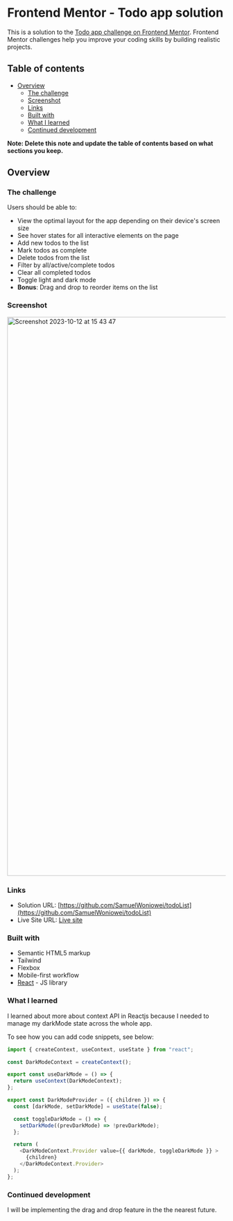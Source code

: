 # Frontend Mentor - Todo app solution

This is a solution to the [Todo app challenge on Frontend Mentor](https://www.frontendmentor.io/challenges/todo-app-Su1_KokOW). Frontend Mentor challenges help you improve your coding skills by building realistic projects. 

## Table of contents

- [Overview](#overview)
  - [The challenge](#the-challenge)
  - [Screenshot](#screenshot)
  - [Links](#links)
  - [Built with](#built-with)
  - [What I learned](#what-i-learned)
  - [Continued development](#continued-development)

**Note: Delete this note and update the table of contents based on what sections you keep.**

## Overview

### The challenge

Users should be able to:

- View the optimal layout for the app depending on their device's screen size
- See hover states for all interactive elements on the page
- Add new todos to the list
- Mark todos as complete
- Delete todos from the list
- Filter by all/active/complete todos
- Clear all completed todos
- Toggle light and dark mode
- **Bonus**: Drag and drop to reorder items on the list

### Screenshot
<img width="1286" alt="Screenshot 2023-10-12 at 15 43 47" src="https://github.com/SamuelWoniowei/todoList/assets/18232000/e4dd0e93-2e2b-43e9-92c9-b80270f0b472">



### Links

- Solution URL: [https://github.com/SamuelWoniowei/todoList](https://github.com/SamuelWoniowei/todoList)
- Live Site URL: [Live site](https://fancytodolist.netlify.app)

### Built with

- Semantic HTML5 markup
- Tailwind
- Flexbox
- Mobile-first workflow
- [React](https://reactjs.org/) - JS library


### What I learned
I learned about more about context API in Reactjs because I needed to manage my darkMode state across the whole app.

To see how you can add code snippets, see below:

```js
import { createContext, useContext, useState } from "react";

const DarkModeContext = createContext();

export const useDarkMode = () => {
  return useContext(DarkModeContext);
};

export const DarkModeProvider = ({ children }) => {
  const [darkMode, setDarkMode] = useState(false);

  const toggleDarkMode = () => {
    setDarkMode((prevDarkMode) => !prevDarkMode);
  };

  return (
    <DarkModeContext.Provider value={{ darkMode, toggleDarkMode }} >
      {children}
    </DarkModeContext.Provider>
  );
};
```


### Continued development

I will be implementing the drag and drop feature in the the nearest future.

